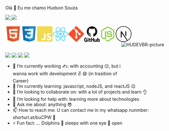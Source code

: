 Olá 👋 Eu me chamo Hudson Souza 

<div align="left">
  <a href="https://github.com/hudevbr">
  <img align="center "height="150em" src="https://github-readme-stats.vercel.app/api?username=hudevbr&show_icons=true&theme=radical&include_all_commits=true&count_private=true"/>
  <img align="center "height="150em" src="https://github-readme-stats.vercel.app/api/top-langs/?username=hudevbr&layout=compact&langs_count=7&theme=radical"/>
</div>

  <div><br>
  <img align="left" alt="HUDEVBR-HTML" height="50" width="50" src="https://raw.githubusercontent.com/devicons/devicon/master/icons/html5/html5-original.svg">
  <img align="left" alt="HUDEVBR-CSS" height="50" width="50" src="https://raw.githubusercontent.com/devicons/devicon/master/icons/css3/css3-original.svg">
  <img align="left" alt="HUDEVBR-Js" height="50" width="50" src="https://raw.githubusercontent.com/devicons/devicon/master/icons/javascript/javascript-plain.svg">
  <img align="left" alt="HUDEVBR-React" height="50" width="50" src="https://raw.githubusercontent.com/devicons/devicon/master/icons/react/react-original.svg">
  <img align="left" alt="HUDEVBR-Git" height="50" width="50" src="https://raw.githubusercontent.com/devicons/devicon/master/icons/git/git-original.svg">
  <img align="left" alt="HUDEVBR-Git" height="50" width="50" src="https://raw.githubusercontent.com/devicons/devicon/master/icons/github/github-original-wordmark.svg">
  <img align="left" alt="HUDEVBR-Git" height="50" width="50" src="https://raw.githubusercontent.com/devicons/devicon/master/icons/nodejs/nodejs-original.svg">
  <img align="left" alt="HUDEVBR-Git" height="50" width="50" src="https://raw.githubusercontent.com/devicons/devicon/master/icons/nextjs/nextjs-line.svg">
  
  <img align="right" alt="HUDEVBR-picture" height="120" style="border_radius" src="https://i.ibb.co/qjC9jcN/GITHUB-profile-pic.jpg">
</div><br><br><br><br>
  
  <div> 
<a href="https://www.instagram.com/hudsondevrj" target="_blank"><img src="https://img.shields.io/badge/-Instagram-%23E4405F?style=for-the-badge&logo=instagram&logoColor=white" target="_blank"></a>
<a href = "mailto:forhudson@hotmail.com"><img src="https://img.shields.io/badge/-Gmail-%23333?style=for-the-badge&logo=gmail&logoColor=white" target="_blank"></a>
<a href="https://www.linkedin.com/in/hudsonfsouza" target="_blank"><img src="https://img.shields.io/badge/-LinkedIn-%230077B5?style=for-the-badge&logo=linkedin&logoColor=white" target="_blank"></a>
<a href="https://web.whatsapp.com/send?phone=+5521996137157" target="_blank"><img src="https://img.shields.io/badge/WhatsApp-25D366?style=for-the-badge&logo=whatsapp&logoColor=white" target="_blank"></a>
  </div>

- 🔭 I’m currently working ✍️: with accounting 😐, but i wanna work with development ✌️ 😄 (in trasition of Career)
- 🌱 I’m currently learning: javascript, nodeJS, and reactJS 😉 
- 👯 I’m looking to collaborate on: with a lot of projects and learn 👌
- 🤔 I’m looking for help with: learning more about technologies
- 💬 Ask me about: anything 😎
- 📫 How to reach me: U can contact me in my whatsapp nunmber: shorturl.at/buCPW  📲
- ⚡ Fun fact: ... Dolphins 🐬 sleeps with one eye 👀 open
